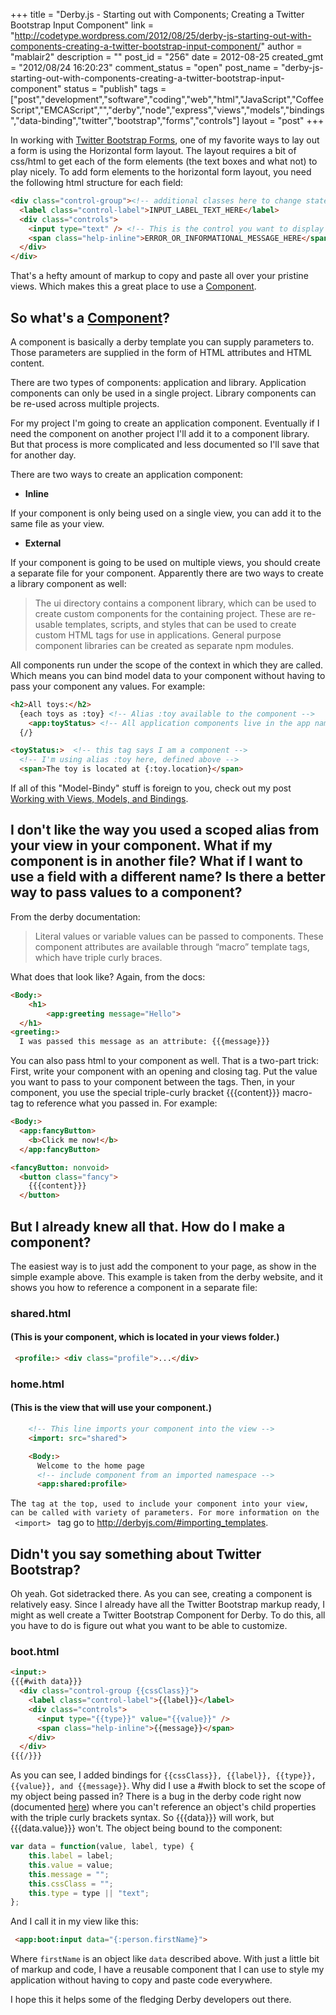 +++
title = "Derby.js - Starting out with Components; Creating a Twitter Bootstrap Input Component"
link = "http://codetype.wordpress.com/2012/08/25/derby-js-starting-out-with-components-creating-a-twitter-bootstrap-input-component/"
author = "mablair2"
description = ""
post_id = "256"
date = 2012-08-25
created_gmt = "2012/08/24 16:20:23"
comment_status = "open"
post_name = "derby-js-starting-out-with-components-creating-a-twitter-bootstrap-input-component"
status = "publish"
tags = ["post","development","software","coding","web","html","JavaScript","CoffeeScript","EMCAScript","","derby","node","express","views","models","bindings","data-binding","twitter","bootstrap","forms","controls"]
layout = "post"
+++

In working with [Twitter Bootstrap Forms](http://twitter.github.com/bootstrap/base-css.html#forms), one of my favorite ways to lay out a form is using the Horizontal form layout. The layout requires a bit of css/html to get each of the form elements (the text boxes and what not) to play nicely. To add form elements to the horizontal form layout, you need the following html structure for each field:

``` html
<div class="control-group"><!-- additional classes here to change state -->
  <label class="control-label">INPUT_LABEL_TEXT_HERE</label>
  <div class="controls">
    <input type="text" /> <!-- This is the control you want to display -->
    <span class="help-inline">ERROR_OR_INFORMATIONAL_MESSAGE_HERE</span>
  </div>
</div>
```

 That's a hefty amount of markup to copy and paste all over your pristine views. Which makes this a great place to use a [Component](http://derbyjs.com/#components).

## So what's a [Component](http://derbyjs.com/#components)?

A component is basically a derby template you can supply parameters to. Those parameters are supplied in the form of HTML attributes and HTML content.

There are two types of components: application and library. Application components can only be used in a single project. Library components can be re-used across multiple projects.

For my project I'm going to create an application component. Eventually if I need the component on another project I'll add it to a component library. But that process is more complicated and less documented so I'll save that for another day.

There are two ways to create an application component:

  * **Inline**

If your component is only being used on a single view, you can add it to the same file as your view.

  * **External**

If your component is going to be used on multiple views, you should create a separate file for your component.  Apparently there are two ways to create a library component as well:

> The ui directory contains a component library, which can be used to create custom components for the containing project. These are re-usable templates, scripts, and styles that can be used to create custom HTML tags for use in applications. General purpose component libraries can be created as separate npm modules.

All components run under the scope of the context in which they are called. Which means you can bind model data to your component without having to pass your component any values. For example:

``` html
<h2>All toys:</h2>
  {each toys as :toy} <!-- Alias :toy available to the component -->
    <app:toyStatus> <!-- All application components live in the app namespace -->
  {/}

<toyStatus:>  <!-- this tag says I am a component -->
  <!-- I'm using alias :toy here, defined above -->
  <span>The toy is located at {:toy.location}</span>
```

 If all of this "Model-Bindy" stuff is foreign to you, check out my post [Working with Views, Models, and Bindings](/posts/20120807-derby-js-working-with-view-templates-models-and-bindings).

## I don't like the way you used a scoped alias from your view in your component. What if my component is in another file? What if I want to use a field with a different name? Is there a better way to pass values to a component?

From the derby documentation:

> Literal values or variable values can be passed to components. These component attributes are available through “macro” template tags, which have triple curly braces.

What does that look like? Again, from the docs:

``` html
<Body:>
	<h1>
		<app:greeting message="Hello">
  </h1>
<greeting:>
  I was passed this message as an attribute: {{{message}}}
```

 You can also pass html to your component as well. That is a two-part trick: First, write your component with an opening and closing tag. Put the value you want to pass to your component between the tags. Then, in your component, you use the special triple-curly bracket {{{content}}} macro-tag to reference what you passed in. For example:

``` html
<Body:>
  <app:fancyButton>
    <b>Click me now!</b>
  </app:fancyButton>

<fancyButton: nonvoid>
  <button class="fancy">
    {{{content}}}
  </button>
```

## But I already knew all that. How do I make a component?

The easiest way is to just add the component to your page, as show in the simple example above. This example is taken from the derby website, and it shows you how to reference a component in a separate file:

### shared.html

#### (This is your component, which is located in your views folder.)


``` html
 <profile:> <div class="profile">...</div>
```

### home.html

#### (This is the view that will use your component.)

``` html
	<!-- This line imports your component into the view -->
	<import: src="shared">

	<Body:>
	  Welcome to the home page
	  <!-- include component from an imported namespace -->
	  <app:shared:profile>
```

 The <import> ``tag at the top, used to include your component into your view, can be called with variety of parameters. For more information on the  <import> `` tag go to <http://derbyjs.com/#importing_templates>.

## Didn't you say something about Twitter Bootstrap?

Oh yeah. Got sidetracked there. As you can see, creating a component is relatively easy. Since I already have all the Twitter Bootstrap markup ready, I might as well create a Twitter Bootstrap Component for Derby. To do this, all you have to do is figure out what you want to be able to customize.

### boot.html


``` html
<input:>
{{{#with data}}}
  <div class="control-group {{cssClass}}">
    <label class="control-label">{{label}}</label>
    <div class="controls">
      <input type="{{type}}" value="{{value}}" />
      <span class="help-inline">{{message}}</span>
    </div>
  </div>
{{{/}}}
```

 As you can see, I added bindings for `{{cssClass}}, {{label}}, {{type}}, {{value}}, and {{message}}`. Why did I use a #with block to set the scope of my object being passed in? There is a bug in the derby code right now (documented [here](https://github.com/codeparty/derby/issues/138)) where you can't reference an object's child properties with the triple curly brackets syntax. So {{{data}}} will work, but {{{data.value}}} won't. The object being bound to the component:

``` js
var data = function(value, label, type) {
    this.label = label;
    this.value = value;
    this.message = "";
    this.cssClass = "";
    this.type = type || "text";
};
```

 And I call it in my view like this:
``` html
 <app:boot:input data="{:person.firstName}">
```

 Where `firstName` is an object like `data` described above. With just a little bit of markup and code, I have a reusable component that I can use to style my application without having to copy and paste code everywhere.

 I hope this it helps some of the fledging Derby developers out there.

